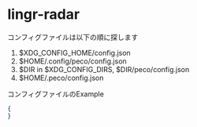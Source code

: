 lingr-radar
===========
コンフィグファイルは以下の順に探します
1. $XDG\_CONFIG\_HOME/config.json
2. $HOME/.config/peco/config.json
3. $DIR in $XDG\_CONFIG\_DIRS, $DIR/peco/config.json
4. $HOME/.peco/config.json

コンフィグファイルのExample
```json
{
}
```

